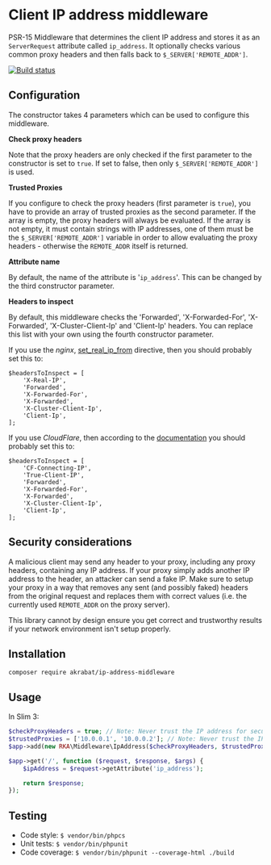# Client IP address middleware

PSR-15 Middleware that determines the client IP address and stores it as an `ServerRequest` attribute called `ip_address`. It optionally checks various common proxy headers and then falls back to `$_SERVER['REMOTE_ADDR']`.

[![Build status][Master image]][Master]


## Configuration

The constructor takes 4 parameters which can be used to configure this middleware.

**Check proxy headers**

Note that the proxy headers are only checked if the first parameter to the constructor is set to `true`. If set to false, then only `$_SERVER['REMOTE_ADDR']` is used.

**Trusted Proxies**

If you configure to check the proxy headers (first parameter is `true`), you have to provide an array of trusted proxies as the second parameter. If the array is empty, the proxy headers will always be evaluated. If the array is not empty, it must contain strings with IP addresses, one of them must be the `$_SERVER['REMOTE_ADDR']` variable in order to allow evaluating the proxy headers - otherwise the `REMOTE_ADDR` itself is returned.

**Attribute name**

By default, the name of the attribute is '`ip_address`'. This can be changed by the third constructor parameter.

**Headers to inspect**

By default, this middleware checks the 'Forwarded', 'X-Forwarded-For', 'X-Forwarded', 'X-Cluster-Client-Ip' and 'Client-Ip' headers. You can replace this list with your own using the fourth constructor parameter.

If you use the _nginx_, [set_real_ip_from][nginx] directive, then you should probably set this to:

    $headersToInspect = [
        'X-Real-IP',
        'Forwarded',
        'X-Forwarded-For',
        'X-Forwarded',
        'X-Cluster-Client-Ip',
        'Client-Ip',
    ];

If you use _CloudFlare_, then according to the [documentation][cloudflare] you should probably set this to:

    $headersToInspect = [
        'CF-Connecting-IP',
        'True-Client-IP',
        'Forwarded',
        'X-Forwarded-For',
        'X-Forwarded',
        'X-Cluster-Client-Ip',
        'Client-Ip',
    ];

[nginx]: http://nginx.org/en/docs/http/ngx_http_realip_module.html
[cloudflare]: https://support.cloudflare.com/hc/en-us/articles/200170986-How-does-Cloudflare-handle-HTTP-Request-headers-


## Security considerations

A malicious client may send any header to your proxy, including any proxy headers, containing any IP address. If your proxy simply adds another IP address to the header, an attacker can send a fake IP. Make sure to setup your proxy in a way that removes any sent (and possibly faked) headers from the original request and replaces them with correct values (i.e. the currently used `REMOTE_ADDR` on the proxy server).

This library cannot by design ensure you get correct and trustworthy results if your network environment isn't setup properly.

## Installation

`composer require akrabat/ip-address-middleware`

## Usage

In Slim 3:

```php
$checkProxyHeaders = true; // Note: Never trust the IP address for security processes!
$trustedProxies = ['10.0.0.1', '10.0.0.2']; // Note: Never trust the IP address for security processes!
$app->add(new RKA\Middleware\IpAddress($checkProxyHeaders, $trustedProxies));

$app->get('/', function ($request, $response, $args) {
    $ipAddress = $request->getAttribute('ip_address');

    return $response;
});
```

## Testing

* Code style: ``$ vendor/bin/phpcs``
* Unit tests: ``$ vendor/bin/phpunit``
* Code coverage: ``$ vendor/bin/phpunit --coverage-html ./build``


[Master]: https://travis-ci.org/akrabat/ip-address-middleware
[Master image]: https://secure.travis-ci.org/akrabat/ip-address-middleware.svg?branch=master
